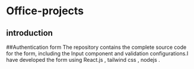 # Office-projects
## introduction
##Authentication form
The repository contains the complete source code for the form, including the
Input component and validation configurations.I have developed the form using React.js , tailwind css , nodejs . 

